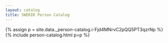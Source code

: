 ```yaml
---
layout: catalog
title: SWERIK Person Catalog
---
```

{% assign p = site.data._person-catalog.i-Fjd4MNrvC2pQQ5PT3qzrNp %}
{% include person-catalog.html p=p %}

